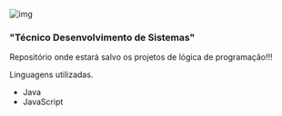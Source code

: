 ![img](https://file-uploads.teachablecdn.com/15e29813e8d140c29233deb4c87acff1/df3518e4d32b40c994c401df91c635cd)


###     "Técnico Desenvolvimento de Sistemas"  

Repositório onde estará salvo os projetos de lógica de programação!!! 

Linguagens utilizadas.

* Java 
* JavaScript